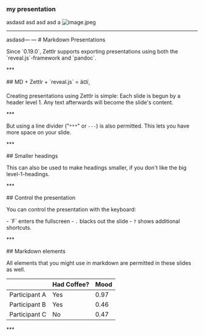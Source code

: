 ### my presentation

<link rel="stylesheet" href="https://unpkg.com/reveal.js@4.0.2/dist/reveal.css">
<link rel="stylesheet" href="https://unpkg.com/reveal.js@4.0.2/dist/theme/simple.css" id="theme">

asdasd
asd
asd
asd
a
![image.jpeg](img/image.jpeg)

***
asdasd—
—
\# Markdown Presentations

Since \`0.19.0\`, Zettlr supports exporting presentations using both the \`reveal.js\`-framework and \`pandoc\`.

\*\*\*

\## MD + Zettlr + \`reveal.js\` = â¤ï¸

Creating presentations using Zettlr is simple: Each slide is begun by a header level 1. Any text afterwards will become the slide's content.

\*\*\*

But using a line divider ("`***`" or `---`) is also permitted. This lets you have more space on your slide.

\*\*\*

\## Smaller headings

This can also be used to make headings smaller, if you don't like the big level-1-headings.

\*\*\*

\## Control the presentation

You can control the presentation with the keyboard:

\- \`F\` enters the fullscreen
\- `.` blacks out the slide
\- `?` shows additional shortcuts.

\*\*\*

\## Markdown elements

All elements that you might use in markdown are permitted in these slides as well.

|               | Had Coffee? | Mood |
|---------------|-------------|------|
| Participant A |         Yes | 0.97 |
| Participant B |         Yes | 0.46 |
| Participant C |          No | 0.47 |

\*\*\*
